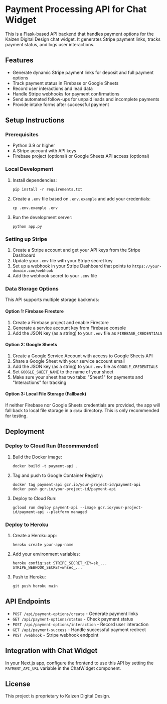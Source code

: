 # Payment Processing API for Chat Widget

This is a Flask-based API backend that handles payment options for the Kaizen Digital Design chat widget. It generates Stripe payment links, tracks payment status, and logs user interactions.

## Features

- Generate dynamic Stripe payment links for deposit and full payment options
- Track payment status in Firebase or Google Sheets
- Record user interactions and lead data
- Handle Stripe webhooks for payment confirmations
- Send automated follow-ups for unpaid leads and incomplete payments
- Provide intake forms after successful payment

## Setup Instructions

### Prerequisites

- Python 3.9 or higher
- A Stripe account with API keys
- Firebase project (optional) or Google Sheets API access (optional)

### Local Development

1. Install dependencies:
   ```
   pip install -r requirements.txt
   ```

2. Create a `.env` file based on `.env.example` and add your credentials:
   ```
   cp .env.example .env
   ```

3. Run the development server:
   ```
   python app.py
   ```

### Setting up Stripe

1. Create a Stripe account and get your API keys from the Stripe Dashboard
2. Update your `.env` file with your Stripe secret key
3. Set up a webhook in your Stripe Dashboard that points to `https://your-domain.com/webhook`
4. Add the webhook secret to your `.env` file

### Data Storage Options

This API supports multiple storage backends:

#### Option 1: Firebase Firestore

1. Create a Firebase project and enable Firestore
2. Generate a service account key from Firebase console
3. Add the JSON key (as a string) to your `.env` file as `FIREBASE_CREDENTIALS`

#### Option 2: Google Sheets

1. Create a Google Service Account with access to Google Sheets API
2. Share a Google Sheet with your service account email
3. Add the JSON key (as a string) to your `.env` file as `GOOGLE_CREDENTIALS`
4. Set `GOOGLE_SHEET_NAME` to the name of your sheet
5. Make sure your sheet has two tabs: "Sheet1" for payments and "Interactions" for tracking

#### Option 3: Local File Storage (Fallback)

If neither Firebase nor Google Sheets credentials are provided, the app will fall back to local file storage in a `data` directory. This is only recommended for testing.

## Deployment

### Deploy to Cloud Run (Recommended)

1. Build the Docker image:
   ```
   docker build -t payment-api .
   ```

2. Tag and push to Google Container Registry:
   ```
   docker tag payment-api gcr.io/your-project-id/payment-api
   docker push gcr.io/your-project-id/payment-api
   ```

3. Deploy to Cloud Run:
   ```
   gcloud run deploy payment-api --image gcr.io/your-project-id/payment-api --platform managed
   ```

### Deploy to Heroku

1. Create a Heroku app:
   ```
   heroku create your-app-name
   ```

2. Add your environment variables:
   ```
   heroku config:set STRIPE_SECRET_KEY=sk_... STRIPE_WEBHOOK_SECRET=whsec_...
   ```

3. Push to Heroku:
   ```
   git push heroku main
   ```

## API Endpoints

- `POST /api/payment-options/create` - Generate payment links
- `GET /api/payment-options/status` - Check payment status
- `POST /api/payment-options/interaction` - Record user interaction
- `GET /api/payment-success` - Handle successful payment redirect
- `POST /webhook` - Stripe webhook endpoint

## Integration with Chat Widget

In your Next.js app, configure the frontend to use this API by setting the `PAYMENT_API_URL` variable in the ChatWidget component.

## License

This project is proprietary to Kaizen Digital Design. 
